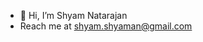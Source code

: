 - 👋 Hi, I’m Shyam Natarajan
- Reach me at shyam.shyaman@gmail.com

<!---
snatarajan8/snatarajan8 is a ✨ special ✨ repository because its `README.md` (this file) appears on your GitHub profile.
You can click the Preview link to take a look at your changes.
--->
